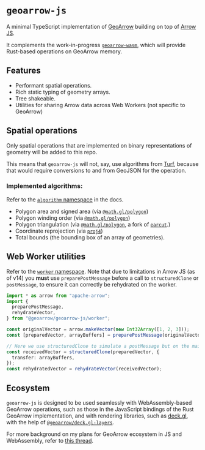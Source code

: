 # `geoarrow-js`

A minimal TypeScript implementation of [GeoArrow](https://geoarrow.org/) building on top of [Arrow JS](https://arrow.apache.org/docs/js/index.html).

It complements the work-in-progress [`geoarrow-wasm`](https://github.com/geoarrow/geoarrow-rs/tree/main/js), which will provide Rust-based operations on GeoArrow memory.

## Features

- Performant spatial operations.
- Rich static typing of geometry arrays.
- Tree shakeable.
- Utilities for sharing Arrow data across Web Workers (not specific to GeoArrow)

## Spatial operations

Only spatial operations that are implemented on binary representations of geometry will be added to this repo.

This means that `geoarrow-js` will not, say, use algorithms from [Turf](https://turfjs.org/), because that would require conversions to and from GeoJSON for the operation.

### Implemented algorithms:

Refer to the [`algorithm` namespace](https://geoarrow.github.io/geoarrow-js/modules/algorithm.html) in the docs.

- Polygon area and signed area (via [`@math.gl/polygon`](https://github.com/visgl/math.gl))
- Polygon winding order (via [`@math.gl/polygon`](https://github.com/visgl/math.gl))
- Polygon triangulation (via [`@math.gl/polygon`](https://github.com/visgl/math.gl), a fork of [`earcut`](https://github.com/mapbox/earcut).)
- Coordinate reprojection (via [`proj4`](https://github.com/proj4js/proj4js))
- Total bounds (the bounding box of an array of geometries).

## Web Worker utilities

Refer to the [`worker` namespace](https://geoarrow.github.io/geoarrow-js/modules/worker.html). Note that due to limitations in Arrow JS (as of v14) you **must** use `preparePostMessage` before a call to `structuredClone` or `postMessage`, to ensure it can correctly be rehydrated on the worker.

```ts
import * as arrow from "apache-arrow";
import {
  preparePostMessage,
  rehydrateVector,
} from "@geoarrow/geoarrow-js/worker";

const originalVector = arrow.makeVector(new Int32Array([1, 2, 3]));
const [preparedVector, arrayBuffers] = preparePostMessage(originalVector);

// Here we use structuredClone to simulate a postMessage but on the main thread
const receivedVector = structuredClone(preparedVector, {
  transfer: arrayBuffers,
});
const rehydratedVector = rehydrateVector(receivedVector);
```

## Ecosystem

`geoarrow-js` is designed to be used seamlessly with WebAssembly-based GeoArrow operations, such as those in the JavaScript bindings of the Rust GeoArrow implementation, and with rendering libraries, such as [deck.gl](https://deck.gl/), with the help of [`@geoarrow/deck.gl-layers`](https://github.com/geoarrow/deck.gl-layers).

For more background on my plans for GeoArrow ecosystem in JS and WebAssembly, refer to [this thread](https://github.com/geoarrow/geoarrow-rs/issues/283).
